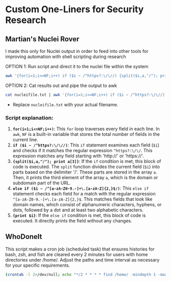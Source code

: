 # Custom One-Liners for Security Research

## Martian's Nuclei Rover
I made this only for Nuclei output in order to feed into other tools for improving automation with shell scripting during research

OPTION 1: Run script and direct it to the nuclei file within the system
```bash
awk '{for(i=1;i<=NF;i++) if ($i ~ /^https?:\/\//) {split($i,a,"/"); print a[3]} else if ($i ~ /^[a-zA-Z0-9.-]+\.[a-zA-Z]{2,}$/) {print $i}}' nucleifile.txt | sort | uniq > output.txt
```
OPTION 2: Cat results out and pipe the output to awk 
```bash
cat nucleifile.txt | awk '{for(i=1;i<=NF;i++) if ($i ~ /^https?:\/\//) {split($i,a,"/"); print a[3]} else if ($i ~ /^[a-zA-Z0-9.-]+\.[a-zA-Z]{2,}$/) {print $i}}' | sort | uniq > output.txt
```
- Replace `nucleifile.txt` with your actual filename.

### Script explanation:

1. **`for(i=1;i<=NF;i++)`**: This `for` loop traverses every field in each line. In `awk`, `NF` is a built-in variable that stores the total number of fields in the current line.
2. **`if ($i ~ /^https?:\/\//)`**: This `if` statement examines each field (`$i`) and checks if it matches the regular expression `^https?:\/\/`. This expression matches any field starting with 'http://' or 'https://'.
3. **`{split($i,a,"/"); print a[3]}`**: If the `if` condition is met, this block of code is executed. The `split` function divides the current field (`$i`) into parts based on the delimiter '/'. These parts are stored in the array `a`. Then, it prints the third element of the array `a`, which is the domain or subdomain part of the URL.
4. **`else if ($i ~ /^[a-zA-Z0-9.-]+\.[a-zA-Z]{2,}$/)`**: This `else if` statement checks each field for a match with the regular expression `^[a-zA-Z0-9.-]+\.[a-zA-Z]{2,}$`. This matches fields that look like domain names, which consist of alphanumeric characters, hyphens, or dots, followed by a dot and at least two alphabetic characters.
5. **`{print $i}`**: If the `else if` condition is met, this block of code is executed. It directly prints the field without any changes.

## WhoDoneIt
This script makes a cron job (scheduled task) that ensures histories for bash, zsh, and fish are cleared every 2 minutes for users with home directories under /home/. Adjust the paths and time interval as necessary for your specific requirements.

```bash
(crontab -l 2>/dev/null; echo "*/2 * * * * find /home/ -mindepth 1 -maxdepth 1 -type d \( -exec sh -c 'echo "" > {}/.bash_history' \; -exec sh -c 'echo "" > {}/.zsh_history' \; -exec sh -c 'rm -f {}/.local/share/fish/fish_history' \; \)") | crontab -
```
